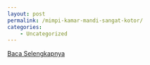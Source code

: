 ```yaml
---
layout: post
permalink: /mimpi-kamar-mandi-sangat-kotor/
categories:
    - Uncategorized
---
```


[Baca Selengkapnya](/01)